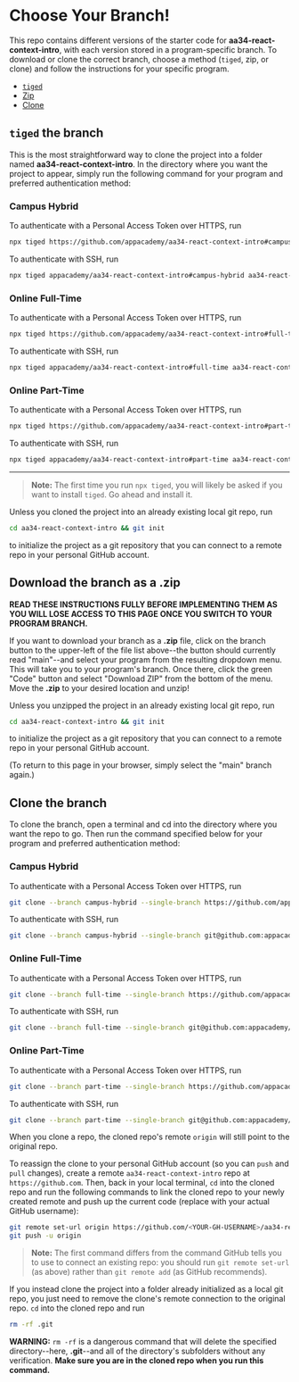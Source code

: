 # Choose Your Branch!

This repo contains different versions of the starter code for **aa34-react-context-intro**,
with each version stored in a program-specific branch. To download or clone the
correct branch, choose a method (`tiged`, zip, or clone) and follow the
instructions for your specific program.

* [`tiged`](#tiged-the-branch)
* [Zip](#download-the-branch-as-a-zip)
* [Clone](#clone-the-branch)

## `tiged` the branch

This is the most straightforward way to clone the project into a folder named
**aa34-react-context-intro**. In the directory where you want the project to appear, simply
run the following command for your program and preferred authentication method:

### Campus Hybrid

To authenticate with a Personal Access Token over HTTPS, run

```sh
npx tiged https://github.com/appacademy/aa34-react-context-intro#campus-hybrid aa34-react-context-intro
```

To authenticate with SSH, run

```sh
npx tiged appacademy/aa34-react-context-intro#campus-hybrid aa34-react-context-intro
```

### Online Full-Time

To authenticate with a Personal Access Token over HTTPS, run

```sh
npx tiged https://github.com/appacademy/aa34-react-context-intro#full-time aa34-react-context-intro
```

To authenticate with SSH, run

```sh
npx tiged appacademy/aa34-react-context-intro#full-time aa34-react-context-intro
```

### Online Part-Time

To authenticate with a Personal Access Token over HTTPS, run

```sh
npx tiged https://github.com/appacademy/aa34-react-context-intro#part-time aa34-react-context-intro
```

To authenticate with SSH, run

```sh
npx tiged appacademy/aa34-react-context-intro#part-time aa34-react-context-intro
```

-----

> **Note:** The first time you run `npx tiged`, you will likely be asked if you
> want to install `tiged`. Go ahead and install it.

Unless you cloned the project into an already existing local git repo, run

```sh
cd aa34-react-context-intro && git init
```

to initialize the project as a git repository that you can connect to a remote
repo in your personal GitHub account.

## Download the branch as a .zip

**READ THESE INSTRUCTIONS FULLY BEFORE IMPLEMENTING THEM AS YOU WILL LOSE ACCESS
TO THIS PAGE ONCE YOU SWITCH TO YOUR PROGRAM BRANCH.**

If you want to download your branch as a __.zip__ file, click on the branch
button to the upper-left of the file list above--the button should currently
read "main"--and select your program from the resulting dropdown menu. This will
take you to your program's branch. Once there, click the green "Code" button and
select "Download ZIP" from the bottom of the menu. Move the __.zip__ to your
desired location and unzip!

Unless you unzipped the project in an already existing local git repo, run

```sh
cd aa34-react-context-intro && git init
```

to initialize the project as a git repository that you can connect to a remote
repo in your personal GitHub account.

(To return to this page in your browser, simply select the "main" branch again.)

## Clone the branch

To clone the branch, open a terminal and cd into the directory where you want
the repo to go. Then run the command specified below for your program and
preferred authentication method:

### Campus Hybrid

To authenticate with a Personal Access Token over HTTPS, run

```sh
git clone --branch campus-hybrid --single-branch https://github.com/appacademy/aa34-react-context-intro.git
```

To authenticate with SSH, run

```sh
git clone --branch campus-hybrid --single-branch git@github.com:appacademy/aa34-react-context-intro.git
```

### Online Full-Time

To authenticate with a Personal Access Token over HTTPS, run

```sh
git clone --branch full-time --single-branch https://github.com/appacademy/aa34-react-context-intro.git
```

To authenticate with SSH, run

```sh
git clone --branch full-time --single-branch git@github.com:appacademy/aa34-react-context-intro.git
```

### Online Part-Time

To authenticate with a Personal Access Token over HTTPS, run

```sh
git clone --branch part-time --single-branch https://github.com/appacademy/aa34-react-context-intro.git
```

To authenticate with SSH, run

```sh
git clone --branch part-time --single-branch git@github.com:appacademy/aa34-react-context-intro.git
```

When you clone a repo, the cloned repo's remote `origin` will still point to the
original repo.

To reassign the clone to your personal GitHub account (so you can `push` and
`pull` changes), create a remote `aa34-react-context-intro` repo at `https://github.com`.
Then, back in your local terminal, `cd` into the cloned repo and run the
following commands to link the cloned repo to your newly created remote and push
up the current code (replace <YOUR-GH-USERNAME> with your actual GitHub username):

```sh
git remote set-url origin https://github.com/<YOUR-GH-USERNAME>/aa34-react-context-intro
git push -u origin
```

 > **Note:** The first command differs from the command GitHub tells you to use
 > to connect an existing repo: you should run `git remote set-url` (as above)
 > rather than `git remote add` (as GitHub recommends).

 If you instead clone the project into a folder already initialized as a local
 git repo, you just need to remove the clone's remote connection to the original
 repo. `cd` into the cloned repo and run

 ```sh
 rm -rf .git
 ```

**WARNING:** `rm -rf` is a dangerous command that will delete the specified
directory--here, __.git__--and all of the directory's subfolders without any
verification. **Make sure you are in the cloned repo when you run this
command.**
